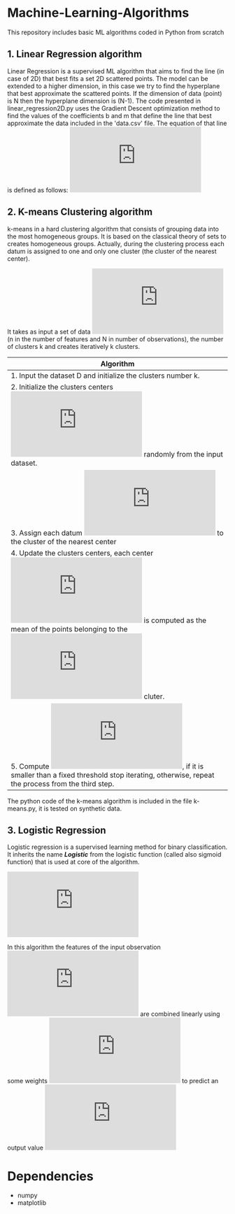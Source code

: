 # Machine-Learning-Algorithms
This repository includes basic ML algorithms coded in Python from scratch

## 1. Linear Regression algorithm
Linear Regression is a supervised ML algorithm that aims to find the line (in case of 2D) that best fits a set 2D scattered points. The model can be extended to a higher dimension, in this case we try to find the hyperplane that best approximate the scattered points. If the dimension of data (point) is N then the hyperplane dimension is (N-1).
The code presented in linear_regression2D.py uses the Gradient Descent optimization method to find the values of the coefficients b and m that define the line that best approximate the data included in the 'data.csv' file. The equation of that line is defined as follows:
  ![eq1](http://latex.codecogs.com/gif.latex?Y%20%3D%20m%5Ccdot%20X%20&plus;%20b)

## 2. K-means Clustering  algorithm
k-means in a hard clustering algorithm that consists of grouping data into the most homogeneous groups. It is based on the classical theory of sets to creates homogeneous groups. Actually, during the clustering process each datum is assigned to one and only one cluster (the cluster of the nearest center).

It takes as input a set of data ![eq2](http://latex.codecogs.com/gif.latex?D%20%3D%20%5Cleft%20%5C%7B%20X_%7Bj%7D%20%5Cin%20%5Cmathbb%7BR%7D%5E%7Bn%7D%20%5Cright%20%5C%7D_%7Bj%20%3D%201%2C%20...%2C%20N%7D) (n in the number of features and N in number of observations), the number of clusters k and creates iteratively k clusters.

|Algorithm|
| --- |
|1.	Input the dataset D and initialize the clusters number k.|
|2.	Initialize the clusters centers ![eq3](http://latex.codecogs.com/gif.latex?C%20%3D%20%5Cleft%20%5C%7B%20C_%7Bi%7D%20%5Cin%20%5Cmathbb%7BR%7D%5E%7Bn%7D%20%5Cright%20%5C%7D_%7Bi%20%3D%201%2C%20...%2C%20k%7D)  randomly from the input dataset.|
|3.	Assign each datum ![eq4](http://latex.codecogs.com/gif.latex?X_%7Bj%7D) to the cluster of the nearest center|
|4.	Update the clusters centers, each center ![eq5](http://latex.codecogs.com/gif.latex?C_%7Bi%7D) is computed as the mean of the points belonging to the ![eq6](http://latex.codecogs.com/gif.latex?i%5E%7Bth%7D) cluter.|
|5.	Compute  ![eq7](http://latex.codecogs.com/gif.latex?%5Cleft%20%5C%7C%20C%5E%7BI%7D%20-%20C%5E%7BI-1%7D%5Cright%20%5C%7C), if it is smaller than a fixed threshold stop iterating, otherwise, repeat the process from the third step.|

The python code of the k-means algorithm is included in the file k-means.py,  it is tested on synthetic data.

## 3. Logistic Regression
Logistic regression is a supervised learning method for binary classification. It inherits the name ***Logistic*** from the logistic function (called also sigmoid function) that is used at core of the algorithm.

   ![sigmoid](http://latex.codecogs.com/gif.latex?sigmoid%28x%29%20%3D%20%5Cfrac%7B1%7D%7B1&plus;e%5E%7B-x%7D%7D)
   
In this algorithm the features of the input observation ![eq8](http://latex.codecogs.com/gif.latex?X_%7Bi%7D%3D%5Cleft%20%5B%20x_%7Bi%2C1%7D%2C...%2C%20x_%7Bi%2Cm%7D%20%5Cright%20%5D) are combined linearly using some weights ![eq9](http://latex.codecogs.com/gif.latex?B%3D%5Cleft%20%5B%20B_%7B0%7D%2C...%2C%20B_%7Bm%7D%20%5Cright%20%5D) to predict an output value ![eq10](http://latex.codecogs.com/gif.latex?y_%7Bi%7D)

# Dependencies
- numpy
- matplotlib
